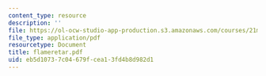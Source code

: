```yaml
---
content_type: resource
description: ''
file: https://ol-ocw-studio-app-production.s3.amazonaws.com/courses/21m-735-technical-design-scenery-mechanisms-and-special-effects-spring-2004/eb5d10737c04679fcea13fd4b8d982d1_flameretar.pdf
file_type: application/pdf
resourcetype: Document
title: flameretar.pdf
uid: eb5d1073-7c04-679f-cea1-3fd4b8d982d1
---
```

